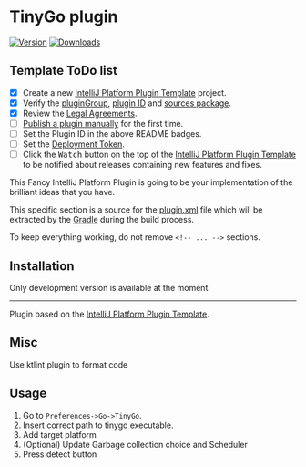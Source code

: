 TinyGo plugin
===

[comment]: <> (![Build]&#40;https://github.com/pleomaxx3002/tinygo-plugin/workflows/Build/badge.svg&#41;)
[![Version](https://img.shields.io/jetbrains/plugin/v/PLUGIN_ID.svg)](https://plugins.jetbrains.com/plugin/PLUGIN_ID)
[![Downloads](https://img.shields.io/jetbrains/plugin/d/PLUGIN_ID.svg)](https://plugins.jetbrains.com/plugin/PLUGIN_ID)

## Template ToDo list
- [x] Create a new [IntelliJ Platform Plugin Template][template] project.
- [x] Verify the [pluginGroup](/gradle.properties), [plugin ID](/src/main/resources/META-INF/plugin.xml) and [sources package](/src/main/kotlin).
- [x] Review the [Legal Agreements](https://plugins.jetbrains.com/docs/marketplace/legal-agreements.html).
- [ ] [Publish a plugin manually](https://plugins.jetbrains.com/docs/intellij/publishing-plugin.html?from=IJPluginTemplate) for the first time.
- [ ] Set the Plugin ID in the above README badges.
- [ ] Set the [Deployment Token](https://plugins.jetbrains.com/docs/marketplace/plugin-upload.html).
- [ ] Click the <kbd>Watch</kbd> button on the top of the [IntelliJ Platform Plugin Template][template] to be notified about releases containing new features and fixes.

<!-- Plugin description -->
This Fancy IntelliJ Platform Plugin is going to be your implementation of the brilliant ideas that you have.

This specific section is a source for the [plugin.xml](/src/main/resources/META-INF/plugin.xml) file which will be extracted by the [Gradle](/build.gradle.kts) during the build process.

To keep everything working, do not remove `<!-- ... -->` sections. 
<!-- Plugin description end -->

## Installation

Only development version is available at the moment.

[comment]: <> (- Using IDE built-in plugin system:)
  
[comment]: <> (  <kbd>Settings/Preferences</kbd> > <kbd>Plugins</kbd> > <kbd>Marketplace</kbd> > <kbd>Search for "tinygo-plugin"</kbd> >)

[comment]: <> (  <kbd>Install Plugin</kbd>)
  
[comment]: <> (- Manually:)

[comment]: <> (  Download the [latest release]&#40;https://github.com/pleomaxx3002/tinygo-plugin/releases/latest&#41; and install it manually using)

[comment]: <> (  <kbd>Settings/Preferences</kbd> > <kbd>Plugins</kbd> > <kbd>⚙️</kbd> > <kbd>Install plugin from disk...</kbd>)


---
Plugin based on the [IntelliJ Platform Plugin Template][template].

[template]: https://github.com/JetBrains/intellij-platform-plugin-template

## Misc
Use ktlint plugin to format code

## Usage

1. Go to `Preferences->Go->TinyGo`.
1. Insert correct path to tinygo executable.
1. Add target platform
1. (Optional) Update Garbage collection choice and Scheduler
1. Press detect button